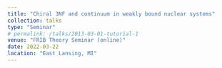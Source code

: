 ```yaml
---
title: "Chiral 3NF and continuum in weakly bound nuclear systems"
collection: talks
type: "Seminar"
# permalink: /talks/2013-03-01-tutorial-1
venue: "FRIB Theory Seminar (online)" 
date: 2022-03-22
location: "East Lansing, MI"
---
```


<!-- [More information here](http://exampleurl.com) -->

<!-- This is a description of your tutorial, note the different field in type. This is a markdown files that can be all markdown-ified like any other post. Yay markdown! -->
